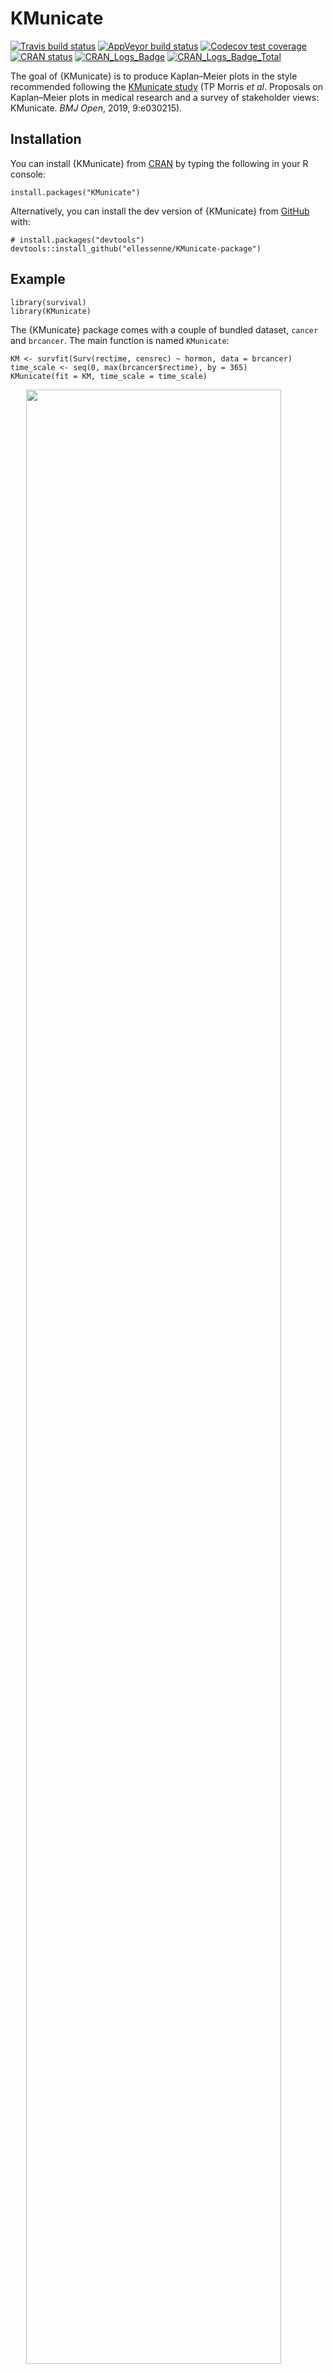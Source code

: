 
<!-- README.md is generated from README.Rmd. Please edit that file -->

KMunicate
=========

<!-- badges: start -->

[![Travis build
status](https://travis-ci.com/ellessenne/KMunicate-package.svg?branch=master)](https://travis-ci.com/ellessenne/KMunicate-package)
[![AppVeyor build
status](https://ci.appveyor.com/api/projects/status/github/ellessenne/KMunicate-package?branch=master&svg=true)](https://ci.appveyor.com/project/ellessenne/KMunicate-package)
[![Codecov test
coverage](https://codecov.io/gh/ellessenne/KMunicate-package/branch/master/graph/badge.svg)](https://codecov.io/gh/ellessenne/KMunicate-package?branch=master)
[![CRAN
status](https://www.r-pkg.org/badges/version/KMunicate)](https://CRAN.R-project.org/package=KMunicate)
[![CRAN\_Logs\_Badge](http://cranlogs.r-pkg.org/badges/KMunicate)](https://cran.r-project.org/package=KMunicate)
[![CRAN\_Logs\_Badge\_Total](http://cranlogs.r-pkg.org/badges/grand-total/KMunicate)](https://cran.r-project.org/package=KMunicate)
<!-- badges: end -->

The goal of {KMunicate} is to produce Kaplan–Meier plots in the style
recommended following the [KMunicate
study](http://dx.doi.org/10.1136/bmjopen-2019-030215) (TP Morris *et
al*. Proposals on Kaplan–Meier plots in medical research and a survey of
stakeholder views: KMunicate. *BMJ Open*, 2019, 9:e030215).

Installation
------------

You can install {KMunicate} from
[CRAN](https://CRAN.R-project.org/package=KMunicate) by typing the
following in your R console:

    install.packages("KMunicate")

Alternatively, you can install the dev version of {KMunicate} from
[GitHub](https://github.com/ellessenne/KMunicate-package/) with:

    # install.packages("devtools")
    devtools::install_github("ellessenne/KMunicate-package")

Example
-------

    library(survival)
    library(KMunicate)

The {KMunicate} package comes with a couple of bundled dataset, `cancer`
and `brcancer`. The main function is named `KMunicate`:

    KM <- survfit(Surv(rectime, censrec) ~ hormon, data = brcancer)
    time_scale <- seq(0, max(brcancer$rectime), by = 365)
    KMunicate(fit = KM, time_scale = time_scale)

<img src="man/figures/README-brcancer-1.png" width="90%" style="display: block; margin: auto;" />

    KM <- survfit(Surv(studytime, died) ~ drug, data = cancer2)
    time_scale <- seq(0, max(cancer2$studytime), by = 7)
    KMunicate(fit = KM, time_scale = time_scale)

<img src="man/figures/README-cancer-1.png" width="90%" style="display: block; margin: auto;" />

You also might wonder, does this work with a single arm? Yes, yes it
does:

    KM <- survfit(Surv(studytime, died) ~ 1, data = cancer2)
    time_scale <- seq(0, max(cancer2$studytime), by = 7)
    KMunicate(fit = KM, time_scale = time_scale)

<img src="man/figures/README-cancer-single-1.png" width="90%" style="display: block; margin: auto;" />

Finally, you can also plot 1 - survival by using the argument
`.reverse = TRUE`:

    KM <- survfit(Surv(rectime, censrec) ~ hormon, data = brcancer)
    time_scale <- seq(0, max(brcancer$rectime), by = 365)
    KMunicate(fit = KM, time_scale = time_scale, .reverse = TRUE)

<img src="man/figures/README-brcancer-reverse-1.png" width="90%" style="display: block; margin: auto;" />

Customise Risk Table
--------------------

By default, `KMunicate()` will build a risk table conform to the
KMunicate style, e.g., with cumulative number of events and censored
(the column-wise sum is equal to the total number of individuals at risk
per arm):

    KM <- survfit(Surv(rectime, censrec) ~ hormon, data = brcancer)
    time_scale <- seq(0, max(brcancer$rectime), by = 365)
    KMunicate(fit = KM, time_scale = time_scale)

<img src="man/figures/README-brcancer-KMunicate-1.png" width="90%" style="display: block; margin: auto;" />

Alternatively, it is possible to customise the risk table via the
`.risk_table` argument. For instance, if one wants to have interval-wise
number of events and censored, just pass the `survfit` value to the
`.risk_table` argument:

    KMunicate(fit = KM, time_scale = time_scale, .risk_table = "survfit")

<img src="man/figures/README-brcancer-survfit-1.png" width="90%" style="display: block; margin: auto;" />

This is the default output of the `summary.survfit()` function.

Finally, it is also possible to fully omit the risk table by setting
`.risk_table = NULL`:

    KMunicate(fit = KM, time_scale = time_scale, .risk_table = NULL)

<img src="man/figures/README-brcancer-NULL-1.png" width="90%" style="display: block; margin: auto;" />

Custom Fonts
------------

Assuming you have set up your computer to use custom fonts with
`ggplot2`, customising your KMunicate-style plot is trivial. All you
have to do is pass the font name as the `.ff` argument:

    KM <- survfit(Surv(studytime, died) ~ 1, data = cancer2)
    time_scale <- seq(0, max(cancer2$studytime), by = 7)
    KMunicate(fit = KM, time_scale = time_scale, .ff = "Victor Mono")

<img src="man/figures/README-cancer-single-ff-1.png" width="90%" style="display: block; margin: auto;" />
